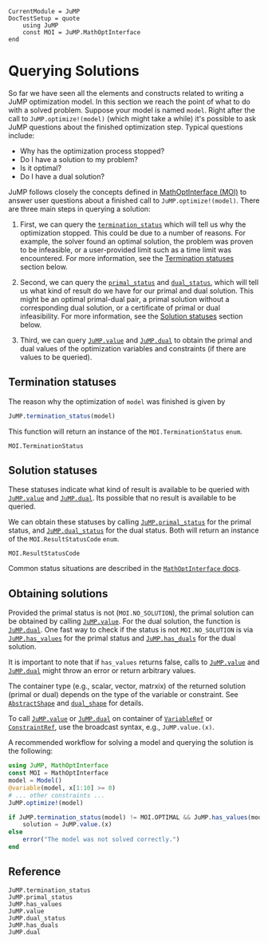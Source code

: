 ```@meta
CurrentModule = JuMP
DocTestSetup = quote
    using JuMP
    const MOI = JuMP.MathOptInterface
end
```

# Querying Solutions

So far we have seen all the elements and constructs related to writing a JuMP
optimization model. In this section we reach the point of what to do with a
solved problem. Suppose your model is named `model`. Right after the call to
`JuMP.optimize!(model)` (which might take a while) it's possible to ask JuMP
questions about the finished optimization step. Typical questions include:
 - Why has the optimization process stopped?
 - Do I have a solution to my problem?
 - Is it optimal?
 - Do I have a dual solution?

JuMP follows closely the concepts defined in [MathOptInterface (MOI)](https://github.com/JuliaOpt/MathOptInterface.jl)
to answer user questions about a finished call to `JuMP.optimize!(model)`. There
are three main steps in querying a solution:

 1. First, we can query the [`termination_status`](@ref) which will tell us why
    the optimization stopped. This could be due to a number of reasons. For
    example, the solver found an optimal solution, the problem was proven to be
    infeasible, or a user-provided limit such as a time limit was encountered.
    For more information, see the [Termination statuses](@ref) section below.

 2. Second, we can query the [`primal_status`](@ref) and [`dual_status`](@ref),
    which will tell us what kind of result do we have for our primal and dual
    solution. This might be an optimal primal-dual pair, a primal solution
    without a corresponding dual solution, or a certificate of primal or dual
    infeasibility. For more information, see the [Solution statuses](@ref)
    section below.

 3. Third, we can query [`JuMP.value`](@ref) and [`JuMP.dual`](@ref) to obtain
    the primal and dual values of the optimization variables and constraints (if
    there are values to be queried).

## Termination statuses

The reason why the optimization of `model` was finished is given by
```julia
JuMP.termination_status(model)
```

This function will return an instance of the `MOI.TerminationStatus` `enum`.

```@docs
MOI.TerminationStatus
```

## Solution statuses

These statuses indicate what kind of result is available to be queried
with [`JuMP.value`](@ref) and [`JuMP.dual`](@ref). Its possible that no result
is available to be queried.

We can obtain these statuses by calling [`JuMP.primal_status`](@ref) for the
primal status, and [`JuMP.dual_status`](@ref) for the dual status. Both will
return an instance of the `MOI.ResultStatusCode` `enum`.

```@docs
MOI.ResultStatusCode
```

Common status situations are described in the [`MathOptInterface` docs](http://www.juliaopt.org/MathOptInterface.jl/v0.8/apimanual/#Common-status-situations-1).

## Obtaining solutions

Provided the primal status is not (`MOI.NO_SOLUTION`), the primal solution can
be obtained by calling [`JuMP.value`](@ref). For the dual solution, the function
is [`JuMP.dual`](@ref). One fast way to check if the status is not
`MOI.NO_SOLUTION` is via [`JuMP.has_values`](@ref) for the primal status and
[`JuMP.has_duals`](@ref) for the dual solution.

It is important to note that if `has_values` returns false, calls to
[`JuMP.value`](@ref) and [`JuMP.dual`](@ref) might throw an error or return
arbitrary values.

The container type (e.g., scalar, vector, matrxix) of the returned solution
(primal or dual) depends on the type of the variable or constraint. See
[`AbstractShape`](@ref) and [`dual_shape`](@ref) for details.

To call [`JuMP.value`](@ref) or [`JuMP.dual`](@ref) on container of
[`VariableRef`](@ref) or [`ConstraintRef`](@ref), use the broadcast syntax,
e.g., `JuMP.value.(x)`.

A recommended workflow for solving a model and querying the solution is the
following:
```julia
using JuMP, MathOptInterface
const MOI = MathOptInterface
model = Model()
@variable(model, x[1:10] >= 0)
# ... other constraints ...
JuMP.optimize!(model)

if JuMP.termination_status(model) != MOI.OPTIMAL && JuMP.has_values(model)
    solution = JuMP.value.(x)
else
    error("The model was not solved correctly.")
end
```

## Reference

```@docs
JuMP.termination_status
JuMP.primal_status
JuMP.has_values
JuMP.value
JuMP.dual_status
JuMP.has_duals
JuMP.dual
```
